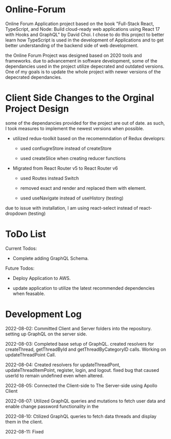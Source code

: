 # Online-Forum
Online Forum Application project based on the book "Full-Stack React, TypeScript, and Node: Build cloud-ready web applications using React 17 with Hooks and GraphQL" by David Choi. I chose to do this project to better learn how TypeScript is used in the development of Applications and to get better understanding of the backend side of web development. 

the Online Forum Project was designed based on 2020 tools and frameworks. due to advancement in software development, some of the dependancies used in the project utilize depecrated and outdated versions. One of my goals is to update the whole project with newer versions of the depecrated dependancies.  

# Client Side Changes to the Orginal Project Design

some of the dependancies provided for the project are out of date. as such, I took measures to implement the newest versions when possible.

  - utilized redux-toolkit based on the recomemndation of Redux developrs:

    - used confiugreStore instead of createStore

    - used createSlice when creating reducer functions

  - Migrated from React Router v5 to React Router v6

    - used Routes instead Switch 

    - removed exact and render and replaced them with element.

    - used useNavigate instead of useHistory (testing)
    
due to issue with installation, I am using react-select instead of react-dropdown (testing)

# ToDo List

Current Todos:

  - Complete adding GraphQL Schema.

Future Todos:

  - Deploy Application to AWS.
  
  - update application to utilize the latest recommended dependencies when feasable.
  
  
  
# Development Log
2022-08-02: Committed Client and Server folders into the repository. setting up GraphQL on the server side.

2022-08-03: Completed base setup of GraphQL. created resolvers for createThread, getThreadById and getThreadByCategoryID calls. Working on updateThreadPoint Call.

2022-08-04: Created resolvers for updateThreadPont, updateThreadItemPoint, register, login, and logout. fixed bug that caused userId to remain undefined even when altered.

2022-08-05: Connected the Client-side to The Server-side using Apollo Client

2022-08-07: Utilized GraphQL queries and mutations to fetch user data and enable change password functionality in the 

2022-08-10: Ctilized GraphQL queries to fetch data threads and display them in the client. 

2022-08-11: Fixed 


